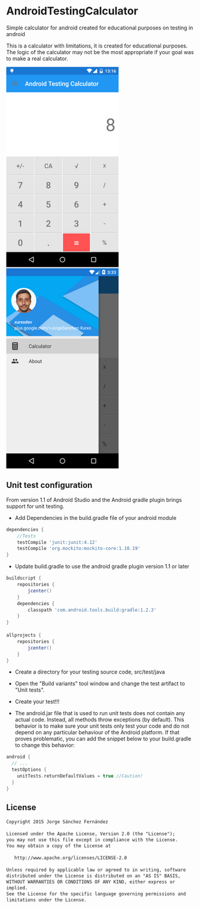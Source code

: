 # AndroidTestingCalculator
Simple calculator for android created for educational purposes on testing in android

This is a calculator with limitations, it is created for educational purposes. The logic of the calculator may not be the most appropriate if your goal was to make a real calculator.

![Android-testing-calculator](./screenshots/Android-testing-calculator.png )
![navigation_drawer](./screenshots/navigation_drawer.png )

## Unit test configuration
From version 1.1 of Android Studio and the Android gradle plugin brings support for unit testing.

* Add Dependencies in the build.gradle file of your android module
```groovy
dependencies {
    //Tests
    testCompile 'junit:junit:4.12'
    testCompile 'org.mockito:mockito-core:1.10.19'
}
```
* Update build.gradle to use the android gradle plugin version 1.1 or later
```groovy
buildscript {
    repositories {
        jcenter()
    }
    dependencies {
        classpath 'com.android.tools.build:gradle:1.2.3'
    }
}

allprojects {
    repositories {
        jcenter()
    }
}  
```
* Create a directory for your testing source code, src/test/java
* Open the "Build variants" tool window and change the test artifact to "Unit tests".
* Create your test!!!

* The android.jar file that is used to run unit tests does not contain any actual code. Instead, all methods throw exceptions (by default). This behavior is to make sure your unit tests only test your code and do not depend on any particular behaviour of the Android platform. If that proves problematic, you can add the snippet below to your build.gradle to change this behavior:

```groovy
android {
  // ...
  testOptions { 
    unitTests.returnDefaultValues = true //Caution!
  }
}
```
License
-------

    Copyright 2015 Jorge Sánchez Fernández

    Licensed under the Apache License, Version 2.0 (the "License");
    you may not use this file except in compliance with the License.
    You may obtain a copy of the License at

       http://www.apache.org/licenses/LICENSE-2.0

    Unless required by applicable law or agreed to in writing, software
    distributed under the License is distributed on an "AS IS" BASIS,
    WITHOUT WARRANTIES OR CONDITIONS OF ANY KIND, either express or implied.
    See the License for the specific language governing permissions and
    limitations under the License.
